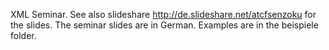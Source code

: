 XML Seminar. See also slideshare http://de.slideshare.net/atcfsenzoku for the slides. The seminar slides are in German. Examples are in the beispiele folder. 